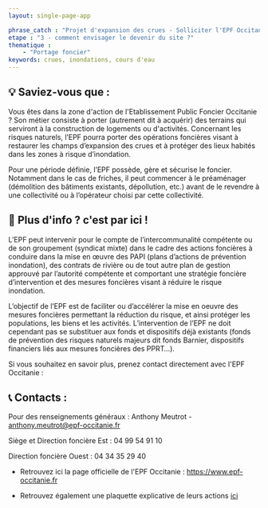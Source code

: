 ```yaml
---
layout: single-page-app

phrase_catch : "Projet d'expansion des crues - Solliciter l'EPF Occitanie"
etape : "3 - comment envisager le devenir du site ?"
thematique :
    - "Portage foncier"
keywords: crues, inondations, cours d'eau
---
```


## 💡 Saviez-vous que :

Vous êtes dans la zone d'action de l'Etablissement Public Foncier Occitanie ? Son métier consiste à porter (autrement dit à acquérir) des terrains qui serviront à la construction de logements ou d'activités. Concernant les risques naturels, l’EPF pourra porter des opérations foncières visant à restaurer les champs d’expansion des crues et à protéger des lieux habités dans les zones à risque d’inondation.

Pour une période définie, l’EPF possède, gère et sécurise le foncier. Notamment dans le cas de friches, il peut commencer à le préaménager (démolition des bâtiments existants, dépollution, etc.) avant de le revendre à une collectivité ou à l’opérateur choisi par cette collectivité.

## 🚀 Plus d'info ? c'est par ici !

L’EPF peut intervenir pour le compte de l’intercommunalité compétente ou de son groupement (syndicat mixte) dans le cadre des actions foncières à conduire dans la mise en œuvre des PAPI (plans d’actions de prévention inondation), des contrats de rivière ou de tout autre plan de gestion approuvé par l’autorité compétente et comportant une stratégie foncière d’intervention et des mesures foncières visant à réduire le risque inondation.

L’objectif de l’EPF est de faciliter ou d’accélérer la mise en oeuvre des mesures foncières permettant la réduction du risque, et ainsi protéger les populations, les biens et les activités. L’intervention de l’EPF ne doit cependant pas se substituer aux fonds et dispositifs déjà existants (fonds de prévention des risques naturels majeurs dit fonds Barnier, dispositifs financiers liés aux mesures foncières des PPRT…).

Si vous souhaitez en savoir plus, prenez contact directement avec l'EPF Occitanie :

## 📞  Contacts :

Pour des renseignements généraux : Anthony Meutrot - anthony.meutrot@epf-occitanie.fr

Siège et Direction foncière Est :  04 99 54 91 10

Direction foncière Ouest : 04 34 35 29 40

- Retrouvez ici la page officielle de l'EPF Occitanie : <https://www.epf-occitanie.fr>

- Retrouvez également une plaquette explicative de leurs actions [ici](https://www.epf-occitanie.fr/wp-content/uploads/2020/07/Plaquette-EPF.pdf)

